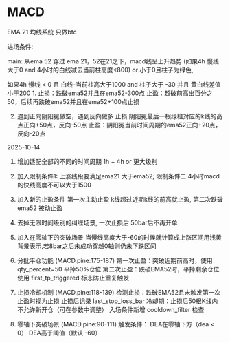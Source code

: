 # MACD
EMA 21 均线系统
只做btc

进场条件:

main: 从ema 52 穿过 ema 21，52在21之下，macd线呈上升趋势
(如果4h 慢线大于0 and 4小时的白线减去当前柱高度<800)  or   小于0且柱子为绿色,

如果4h 慢线 < 0 且 白线-当前柱高大于1000  and  柱子大于 -30 并且 黄白线差值 小于200
1. 
止损：跌破ema52并且在ema52-300点
止盈：超破前高出百分之50，后续再跌破ema52并且在ema52+100点止损


2. 遇到正向阴阳冕做空，遇到反向做多
止损:阴阳冕最后一根绿柱对应的k线的高点正向+50点，反向-50点
止盈：阴阳冕当前时间周期的ema52正向+20点，反向-20点


2025-10-14
1. 增加适配全部的不同的时间周期 1h + 4h or 更大级别 
2. 加入限制条件1: 上涨线段要满足ema21 大于ema52; 限制条件二 4小时macd 的快线高度不可以大于1500
3. 加入新的止盈条件 第一次主动止盈 k线超过近期k线的前高就止盈, 第二次跌破ema52 被动止盈
4. 去掉无限时间级别的纠缠场景, 一次止损后 50bar后不再开单
5. 加入在零轴下的突破场景 当慢线高度大于-60的时候就计算成上涨区间用浅黄背景表示,若8bar之后未成功穿越0轴则仍未下跌区间

1. 分批平仓功能 (MACD.pine:175-187)
第一次止盈：突破近期前高时，使用 qty_percent=50 平掉50%仓位
第二次止盈：跌破EMA52时，平掉剩余仓位
使用 first_tp_triggered 标志防止重复触发

2. 止损冷却机制 (MACD.pine:118-139)
检测止损：跌破EMA52且未触发第一次止盈时视为止损
止损后记录 last_stop_loss_bar
冷却期：止损后50根K线内不允许新开仓（可在参数中调整）
入场条件新增 cooldown_filter 检查

3. 零轴下突破场景 (MACD.pine:90-111)
触发条件：
DEA在零轴下方（dea < 0）
DEA高于阈值（默认 -60）
